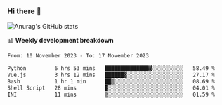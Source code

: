 ### Hi there 👋
![Anurag's GitHub stats](https://github-readme-stats.vercel.app/api?username=jami1024&show_icons=true&theme=radical)

📊 **Weekly development breakdown**
<!--START_SECTION:waka-->

```txt
From: 10 November 2023 - To: 17 November 2023

Python         6 hrs 53 mins   ██████████████▓░░░░░░░░░░   58.49 %
Vue.js         3 hrs 12 mins   ██████▓░░░░░░░░░░░░░░░░░░   27.17 %
Bash           1 hr 1 min      ██▒░░░░░░░░░░░░░░░░░░░░░░   08.69 %
Shell Script   28 mins         █░░░░░░░░░░░░░░░░░░░░░░░░   04.01 %
INI            11 mins         ▒░░░░░░░░░░░░░░░░░░░░░░░░   01.59 %
```

<!--END_SECTION:waka-->
<!--
**jami1024/jami1024** is a ✨ _special_ ✨ repository because its `README.md` (this file) appears on your GitHub profile.

Here are some ideas to get you started:

- 🔭 I’m currently working on ...
- 🌱 I’m currently learning ...
- 👯 I’m looking to collaborate on ...
- 🤔 I’m looking for help with ...
- 💬 Ask me about ...
- 📫 How to reach me: ...
- 😄 Pronouns: ...
- ⚡ Fun fact: ...
-->
